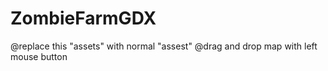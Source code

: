# ZombieFarmGDX
@replace this "assets" with normal "assest"
@drag and drop map with left mouse button
